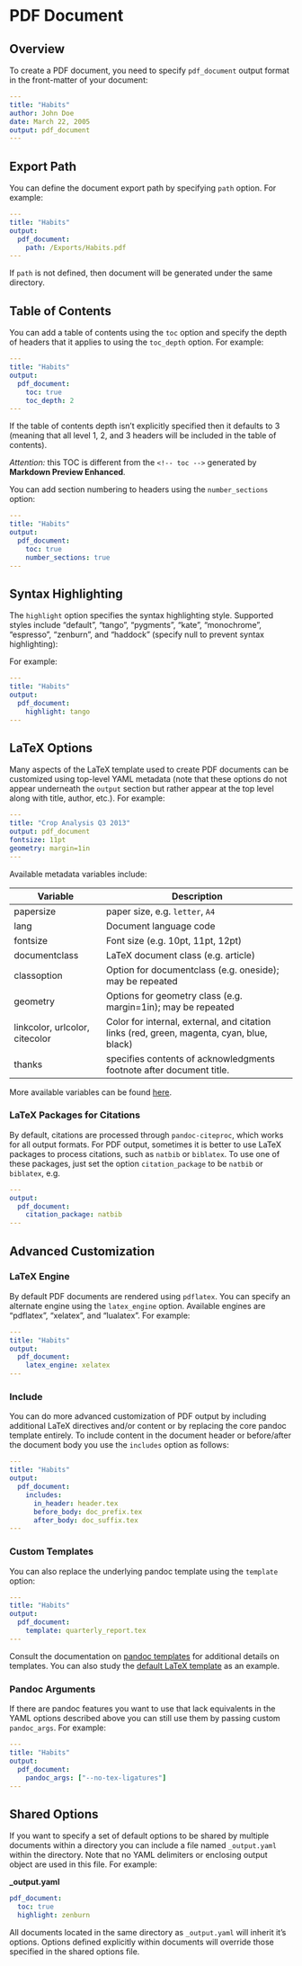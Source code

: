 # PDF Document

## Overview

To create a PDF document, you need to specify `pdf_document` output format in the front-matter of your document:

```yaml
---
title: "Habits"
author: John Doe
date: March 22, 2005
output: pdf_document
---

```

## Export Path

You can define the document export path by specifying `path` option. For example:

```yaml
---
title: "Habits"
output:
  pdf_document:
    path: /Exports/Habits.pdf
---

```

If `path` is not defined, then document will be generated under the same directory.

## Table of Contents

You can add a table of contents using the `toc` option and specify the depth of headers that it applies to using the `toc_depth` option. For example:

```yaml
---
title: "Habits"
output:
  pdf_document:
    toc: true
    toc_depth: 2
---

```

If the table of contents depth isn’t explicitly specified then it defaults to 3 (meaning that all level 1, 2, and 3 headers will be included in the table of contents).

_Attention:_ this TOC is different from the `<!-- toc -->` generated by **Markdown Preview Enhanced**.

You can add section numbering to headers using the `number_sections` option:

```yaml
---
title: "Habits"
output:
  pdf_document:
    toc: true
    number_sections: true
---

```

## Syntax Highlighting

The `highlight` option specifies the syntax highlighting style. Supported styles include “default”, “tango”, “pygments”, “kate”, “monochrome”, “espresso”, “zenburn”, and “haddock” (specify null to prevent syntax highlighting):

For example:

```yaml
---
title: "Habits"
output:
  pdf_document:
    highlight: tango
---

```

## LaTeX Options

Many aspects of the LaTeX template used to create PDF documents can be customized using top-level YAML metadata (note that these options do not appear underneath the `output` section but rather appear at the top level along with title, author, etc.). For example:

```yaml
---
title: "Crop Analysis Q3 2013"
output: pdf_document
fontsize: 11pt
geometry: margin=1in
---

```

Available metadata variables include:

| Variable                       | Description                                                                               |
| ------------------------------ | ----------------------------------------------------------------------------------------- |
| papersize                      | paper size, e.g. `letter`, `A4`                                                           |
| lang                           | Document language code                                                                    |
| fontsize                       | Font size (e.g. 10pt, 11pt, 12pt)                                                         |
| documentclass                  | LaTeX document class (e.g. article)                                                       |
| classoption                    | Option for documentclass (e.g. oneside); may be repeated                                  |
| geometry                       | Options for geometry class (e.g. margin=1in); may be repeated                             |
| linkcolor, urlcolor, citecolor | Color for internal, external, and citation links (red, green, magenta, cyan, blue, black) |
| thanks                         | specifies contents of acknowledgments footnote after document title.                      |

More available variables can be found [here](https://pandoc.org/MANUAL.html#variables-for-latex).

### LaTeX Packages for Citations

By default, citations are processed through `pandoc-citeproc`, which works for all output formats. For PDF output, sometimes it is better to use LaTeX packages to process citations, such as `natbib` or `biblatex`. To use one of these packages, just set the option `citation_package` to be `natbib` or `biblatex`, e.g.

```yaml
---
output:
  pdf_document:
    citation_package: natbib
---

```

## Advanced Customization

### LaTeX Engine

By default PDF documents are rendered using `pdflatex`. You can specify an alternate engine using the `latex_engine` option. Available engines are “pdflatex”, “xelatex”, and “lualatex”. For example:

```yaml
---
title: "Habits"
output:
  pdf_document:
    latex_engine: xelatex
---

```

### Include

You can do more advanced customization of PDF output by including additional LaTeX directives and/or content or by replacing the core pandoc template entirely. To include content in the document header or before/after the document body you use the `includes` option as follows:

```yaml
---
title: "Habits"
output:
  pdf_document:
    includes:
      in_header: header.tex
      before_body: doc_prefix.tex
      after_body: doc_suffix.tex
---

```

### Custom Templates

You can also replace the underlying pandoc template using the `template` option:

```yaml
---
title: "Habits"
output:
  pdf_document:
    template: quarterly_report.tex
---

```

Consult the documentation on [pandoc templates](https://pandoc.org/README.html#templates) for additional details on templates. You can also study the [default LaTeX template](https://github.com/jgm/pandoc-templates/blob/master/default.latex) as an example.

### Pandoc Arguments

If there are pandoc features you want to use that lack equivalents in the YAML options described above you can still use them by passing custom `pandoc_args`. For example:

```yaml
---
title: "Habits"
output:
  pdf_document:
    pandoc_args: ["--no-tex-ligatures"]
---

```

## Shared Options

If you want to specify a set of default options to be shared by multiple documents within a directory you can include a file named `_output.yaml` within the directory. Note that no YAML delimiters or enclosing output object are used in this file. For example:

**\_output.yaml**

```yaml
pdf_document:
  toc: true
  highlight: zenburn
```

All documents located in the same directory as `_output.yaml` will inherit it’s options. Options defined explicitly within documents will override those specified in the shared options file.